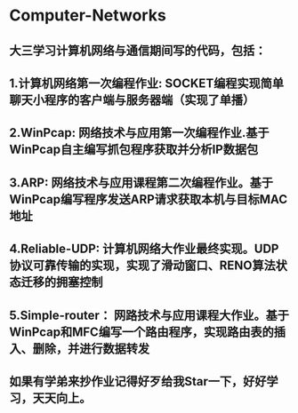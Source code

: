 # Computer-Networks
大三学习计算机网络与通信期间写的代码，包括：
---------------------------------------
1.计算机网络第一次编程作业: SOCKET编程实现简单聊天小程序的客户端与服务器端（实现了单播）
----------------------------------------------------
2.WinPcap: 网络技术与应用第一次编程作业.基于WinPcap自主编写抓包程序获取并分析IP数据包
----------------------------------------------------------
3.ARP: 网络技术与应用课程第二次编程作业。基于WinPcap编写程序发送ARP请求获取本机与目标MAC地址
-------------------------------------------
4.Reliable-UDP: 计算机网络大作业最终实现。UDP协议可靠传输的实现，实现了滑动窗口、RENO算法状态迁移的拥塞控制
------------------------------
5.Simple-router： 网路技术与应用课程大作业。基于WinPcap和MFC编写一个路由程序，实现路由表的插入、删除，并进行数据转发
---------------------------------------------
如果有学弟来抄作业记得好歹给我Star一下，好好学习，天天向上。
-----------------------------
